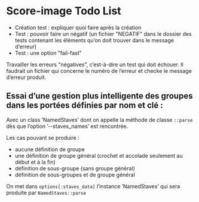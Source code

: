 # Score-image Todo List

* Création test : expliquer quoi faire après la création
* Test : pouvoir faire un négatif (un fichier "NEGATIF" dans le dossier des tests contenant les éléments qu’on doit trouver dans le message d’erreur)
* Test : une option "fail-fast"

Travailler les erreurs "négatives", c’est-à-dire un test qui doit échouer. Il faudrait un fichier qui concerne le numéro de l’erreur et checke le message d’erreur produit.

## Essai d’une gestion plus intelligente des groupes dans les portées définies par nom et clé :

Avec un class ’NamedStaves’ dont on appelle la méthode de classe `::parse` dès que l’option ’--staves_names’ est rencontrée.

Les cas pouvant se produire :

* aucune définition de groupe
* une définition de groupe général (crochet et accolade seulement au début et à la fin)
* définition de sous-groupe (sans groupe général)
* définition de sous-groupes et de groupe général

On met dans `options[:staves_data]` l’instance ’NamedStaves’ qui sera produite par `NamedStaves::parse`
